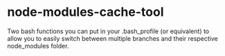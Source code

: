 # node-modules-cache-tool
Two bash functions you can put in your .bash_profile (or equivalent) to allow you to easily switch between multiple branches and their respective node_modules folder.
